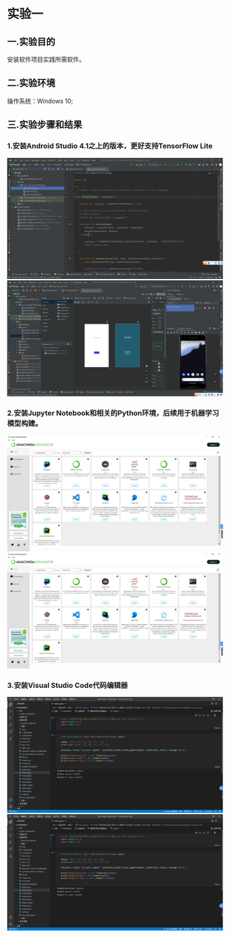 # 实验一
## 一.实验目的
安装软件项目实践所需软件。
## 二.实验环境
操作系统：Windows 10;
## 三.实验步骤和结果
### 1.安装Android Studio 4.1之上的版本，更好支持TensorFlow Lite
![image](https://github.com/Z-ZW-WXQ/course/blob/master/img/%E5%AE%9E%E9%AA%8C%E4%B8%80%201.1.png)
![image](https://github.com/Z-ZW-WXQ/course/blob/master/img/%E5%AE%9E%E9%AA%8C%E4%B8%80%201.2.png)
### 2.安装Jupyter Notebook和相关的Python环境，后续用于机器学习模型构建。
![image](https://github.com/Z-ZW-WXQ/course/blob/master/img/%E5%AE%9E%E9%AA%8C%E4%B8%80%202.1.png)
![image](https://github.com/Z-ZW-WXQ/course/blob/master/img/%E5%AE%9E%E9%AA%8C%E4%B8%80%202.1.png)
### 3.安装Visual Studio Code代码编辑器
![image](https://github.com/Z-ZW-WXQ/course/blob/master/img/%E5%AE%9E%E9%AA%8C%E4%B8%80%203.1.png)
![image](https://github.com/Z-ZW-WXQ/course/blob/master/img/%E5%AE%9E%E9%AA%8C%E4%B8%80%203.1.png)
